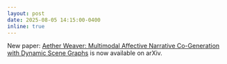 ```yaml
---
layout: post
date: 2025-08-05 14:15:00-0400
inline: true
---
```


New paper: [Aether Weaver: Multimodal Affective Narrative Co-Generation with Dynamic Scene Graphs](https://arxiv.org/pdf/2507.21893) is now available on arXiv.